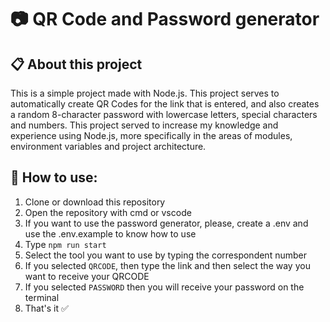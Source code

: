 # 📷 QR Code and Password generator

## 📋 About this project

This is a simple project made with Node.js. This project serves to automatically create QR Codes for the link that is entered, and also creates a random 8-character password with lowercase letters, special characters and numbers. This project served to increase my knowledge and experience using Node.js, more specifically in the areas of modules, environment variables and project architecture. 

## 🔧 How to use:
1. Clone or download this repository
2. Open the repository with cmd or vscode
3. If you want to use the password generator, please, create a .env and use the .env.example to know how to use
4. Type ```npm run start```
5. Select the tool you want to use by typing the correspondent number
6. If you selected ```QRCODE```, then type the link and then select the way you want to receive your QRCODE
7. If you selected ```PASSWORD``` then you will receive your password on the terminal
8. That's it ✅